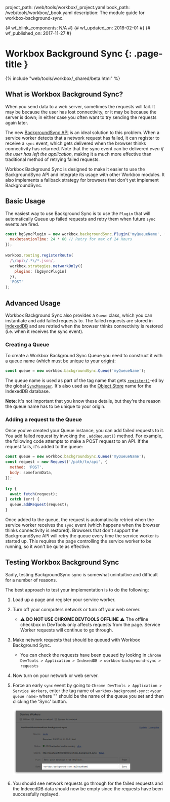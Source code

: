 project_path: /web/tools/workbox/_project.yaml
book_path: /web/tools/workbox/_book.yaml
description: The module guide for workbox-background-sync.

{# wf_blink_components: N/A #}
{# wf_updated_on: 2018-02-01 #}
{# wf_published_on: 2017-11-27 #}

# Workbox Background Sync {: .page-title }

{% include "web/tools/workbox/_shared/beta.html" %}

## What is Workbox Background Sync?

When you send data to a web server, sometimes the requests will fail. It
may be because the user has lost connectivity, or it may be because the
server is down; in either case you often want to try sending the requests
again later.

The new [BackgroundSync API](https://wicg.github.io/BackgroundSync/spec/)
is an ideal solution to this problem. When a service worker detects that a
network request has failed, it can register to receive a `sync` event,
which gets delivered when the browser thinks connectivity has returned.
Note that the sync event can be delivered *even if the user has left the
application*, making it a much more effective than traditional method of
retrying failed requests.

Workbox Background Sync is designed to make it easier to use the
BackgroundSync API and integrate its usage with other Workbox modules. It
also implements a fallback strategy for browsers that don't yet implement
BackgroundSync.

## Basic Usage

The easiest way to use Background Sync is to use the `Plugin` that will
automatically Queue up failed requests and retry them when  future `sync`
events are fired.

```javascript
const bgSyncPlugin = new workbox.backgroundSync.Plugin('myQueueName', {
  maxRetentionTime: 24 * 60 // Retry for max of 24 Hours
});

workbox.routing.registerRoute(
  /\/api\/.*\/*.json/,
  workbox.strategies.networkOnly({
    plugins: [bgSyncPlugin]
  }),
  'POST'
);
```

## Advanced Usage

Workbox Background Sync also provides a `Queue` class, which you can
instantiate and add failed requests to. The failed requests are stored
in [IndexedDB](https://developer.mozilla.org/en-US/docs/Web/API/IndexedDB_API)
and are retried when the browser thinks connectivity is restored (i.e.
when it receives the sync event).

### Creating a Queue

To create a Workbox Background Sync Queue you need to construct it with
 a queue name (which must be unique to your
[origin](https://developer.mozilla.org/en-US/docs/Web/Security/Same-origin_policy#Definition_of_an_origin)):

```js
const queue = new workbox.backgroundSync.Queue('myQueueName');
```

The queue name is used as part of the tag name that gets
[`register()`](https://wicg.github.io/BackgroundSync/spec/#dom-syncmanager-register)-ed
by the global
[`SyncManager`](https://wicg.github.io/BackgroundSync/spec/#sync-manager-interface). It's
also used as the
[Object Store](https://developer.mozilla.org/en-US/docs/Web/API/IDBObjectStore) name for
the IndexedDB database. 

**Note**: it's not important that you know these
details, but they're the reason the queue name has to be unique to your
origin.

### Adding a request to the Queue

Once you've created your Queue instance, you can add failed requests to it.
You add failed request by invoking the `.addRequest()` method. For example,
the following code attempts to make a POST request to an API. If the
request fails, it's added to the queue:

```js
const queue = new workbox.backgroundSync.Queue('myQueueName');
const request = new Request('/path/to/api', {
  method: 'POST',
  body: someformData,
});

try {
  await fetch(request);
} catch (err) {
  queue.addRequest(request);
}
```

Once added to the queue, the request is automatically retried when the
service worker receives the `sync` event (which happens when the browser
thinks connectivity is restored). Browsers that don't support the
BackgroundSync API will retry the queue every time the service worker is
started up. This requires the page controlling the service worker to be 
running, so it won't be quite as effective.

## Testing Workbox Background Sync

Sadly, testing BackgroundSync sync is somewhat unintuitive and difficult
for a number of reasons.

The best approach to test your implementation is to do the following:

1. Load up a page and register your service worker.
1. Turn off your computers network or turn off your web server.
    - ⚠️ **DO NOT USE CHROME DEVTOOLS OFFLINE** ⚠️ The offline checkbox in 
    DevTools only affects requests from the page. Service Worker requests
    will continue to go through.
1. Make network requests that should be queued with Workbox Background Sync.
    - You can check the requests have been queued by looking in
    `Chrome DevTools > Application > IndexedDB > workbox-background-sync > requests`
1. Now turn on your network or web server.
1. Force an early `sync` event by going to
  `Chrome DevTools > Application > Service Workers`, enter the tag name of 
  `workbox-background-sync:<your queue name>` where "<your queue name>" should be
  the name of the queue you set and then clicking the 'Sync'
  button.

    ![Example of Sync button in Chrome DevTools](../images/modules/workbox-background-sync/devtools-sync.png)

1. You should see network requests go through for the failed requests and
  the IndexedDB data should now be empty since the requests have been 
  successfully replayed.